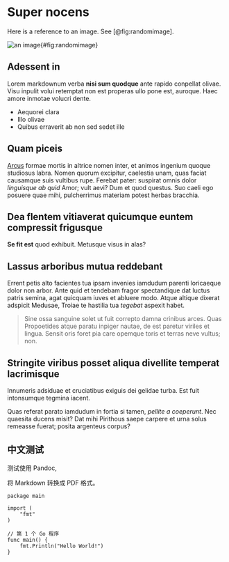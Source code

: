 # Super nocens

Here is a reference to an image. See [@fig:randomimage].

![an image](https://picsum.photos/200/300){#fig:randomimage}

## Adessent in

Lorem markdownum verba **nisi sum quodque** ante rapido conpellat olivae. Visu
inpulit volui retemptat non est properas ullo pone est, auroque. Haec amore
inmotae volucri dente.

- Aequorei clara
- Illo olivae
- Quibus erraverit ab non sed sedet ille

## Quam piceis

[Arcus](http://qui.org/) formae mortis in altrice nomen inter, et animos
ingenium quoque studiosus labra. Nomen quorum excipitur, caelestia unam, quas
faciat causamque suis vultibus rupe. Ferebat pater: suspirat omnis dolor
*linguisque ab quid* Amor; vult aevi? Dum et quod questus. Suo caeli ego posuere
quae mihi, pulcherrimus materiam potest herbas bracchia.

## Dea flentem vitiaverat quicumque euntem compressit frigusque

**Se fit est** quod exhibuit. Metusque visus in alas?

## Lassus arboribus mutua reddebant

Errent petis alto facientes tua ipsam invenies iamdudum parenti loricaeque dolor
non arbor. Ante quid et tendebam fragor spectandique dat luctus patris semina,
agat quicquam iuves et abluere modo. Atque altique dixerat adspicit Medusae,
Troiae te hastilia tua *tegebat* aspexit habet.

> Sine ossa sanguine solet ut fuit correpto damna crinibus arces. Quas
> Propoetides atque paratu inpiger nautae, de est paretur viriles et lingua.
> Sensit oris foret pia care opemque toris et terras neve vultus; non.

## Stringite viribus posset aliqua divellite temperat lacrimisque

Innumeris adsiduae et cruciatibus exiguis dei gelidae turba. Est fuit
intonsumque tegmina iacent.

Quas referat parato iamdudum in fortia si tamen, *pellite a coeperunt*. Nec
quaesita ducens misit? Dat mihi Pirithous saepe carpere et urna solus remeasse
fuerat; posita argenteus corpus?

## 中文测试

测试使用 Pandoc, 

将 Markdown 转换成 PDF 格式。

```
package main

import (
    "fmt"
)

// 第 1 个 Go 程序
func main() {
    fmt.Println("Hello World!")
}
```
